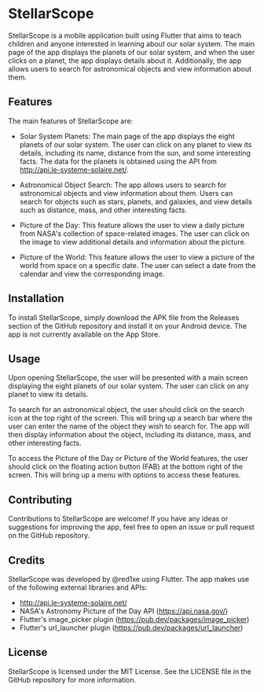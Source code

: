 # StellarScope
StellarScope is a mobile application built using Flutter that aims to teach children and anyone interested in learning about our solar system. The main page of the app displays the planets of our solar system, and when the user clicks on a planet, the app displays details about it. Additionally, the app allows users to search for astronomical objects and view information about them.

## Features
The main features of StellarScope are:

* Solar System Planets: The main page of the app displays the eight planets of our solar system. The user can click on any planet to view its details, including its name, distance from the sun, and some interesting facts. The data for the planets is obtained using the API from http://api.le-systeme-solaire.net/.

* Astronomical Object Search: The app allows users to search for astronomical objects and view information about them. Users can search for objects such as stars, planets, and galaxies, and view details such as distance, mass, and other interesting facts.

* Picture of the Day: This feature allows the user to view a daily picture from NASA's collection of space-related images. The user can click on the image to view additional details and information about the picture.

* Picture of the World: This feature allows the user to view a picture of the world from space on a specific date. The user can select a date from the calendar and view the corresponding image.

## Installation
To install StellarScope, simply download the APK file from the Releases section of the GitHub repository and install it on your Android device. The app is not currently available on the App Store.

## Usage
Upon opening StellarScope, the user will be presented with a main screen displaying the eight planets of our solar system. The user can click on any planet to view its details.

To search for an astronomical object, the user should click on the search icon at the top right of the screen. This will bring up a search bar where the user can enter the name of the object they wish to search for. The app will then display information about the object, including its distance, mass, and other interesting facts.

To access the Picture of the Day or Picture of the World features, the user should click on the floating action button (FAB) at the bottom right of the screen. This will bring up a menu with options to access these features.

## Contributing
Contributions to StellarScope are welcome! If you have any ideas or suggestions for improving the app, feel free to open an issue or pull request on the GitHub repository.

## Credits
StellarScope was developed by @red1xe using Flutter. The app makes use of the following external libraries and APIs:

* http://api.le-systeme-solaire.net/
* NASA's Astronomy Picture of the Day API (https://api.nasa.gov/)
* Flutter's image_picker plugin (https://pub.dev/packages/image_picker)
* Flutter's url_launcher plugin (https://pub.dev/packages/url_launcher)
## License
StellarScope is licensed under the MIT License. See the LICENSE file in the GitHub repository for more information.
